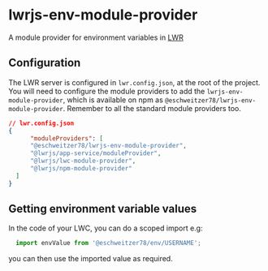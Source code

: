 # lwrjs-env-module-provider
A module provider for environment variables in [LWR](https://developer.salesforce.com/docs/platform/lwr/overview)

## Configuration

The LWR server is configured in `lwr.config.json`, at the root of the project. You will need to configure the module providers
to add the `lwrjs-env-module-provider`, which is available on npm as `@eschweitzer78/lwrjs-env-module-provider`. Remember to all the standard module providers too.

```json
// lwr.config.json
{
      "moduleProviders": [
      "@eschweitzer78/lwrjs-env-module-provider",
      "@lwrjs/app-service/moduleProvider",
      "@lwrjs/lwc-module-provider",
      "@lwrjs/npm-module-provider"
  ]
}
```

## Getting environment variable values

In the code of your LWC, you can do a scoped import e.g:

```javascript
  import envValue from '@eschweitzer78/env/USERNAME';
```

you can then use the imported value as required.